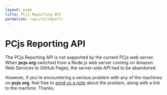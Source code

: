 ```yaml
---
layout: page
title: PCjs Reporting API
permalink: /api/v1/report/
---
```


PCjs Reporting API
===

The PCjs Reporting API is not supported by the current PCjs web server.  When **pcjs.org** switched from a Node.js
web server running on Amazon Web Services to GitHub Pages, the server-side API had to be abandoned.

However, if you're encountering a serious problem with any of the machines on **pcjs.org**, feel free to
[send us a note](mailto:Jeff@pcjs.org) about the problem, along with a link to the machine.  Thanks.
